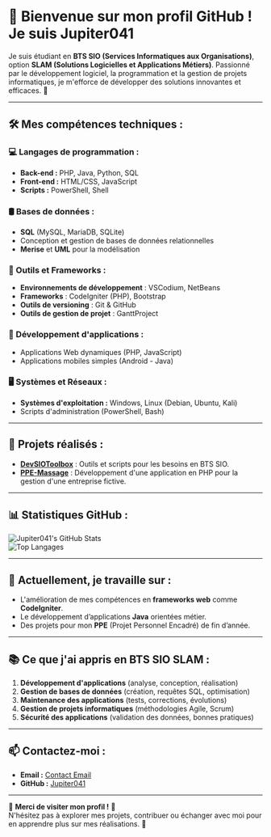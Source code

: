 # 👋 Bienvenue sur mon profil GitHub ! Je suis **Jupiter041**

Je suis étudiant en **BTS SIO (Services Informatiques aux Organisations)**, option **SLAM (Solutions Logicielles et Applications Métiers)**. Passionné par le développement logiciel, la programmation et la gestion de projets informatiques, je m'efforce de développer des solutions innovantes et efficaces. 🚀  

---

## 🛠️ **Mes compétences techniques :**

### **💻 Langages de programmation :**
- **Back-end :** PHP, Java, Python, SQL  
- **Front-end :** HTML/CSS, JavaScript  
- **Scripts :** PowerShell, Shell  

### **🛢️ Bases de données :**
- **SQL** (MySQL, MariaDB, SQLite)  
- Conception et gestion de bases de données relationnelles  
- **Merise** et **UML** pour la modélisation  

### **🔧 Outils et Frameworks :**
- **Environnements de développement** : VSCodium, NetBeans  
- **Frameworks** : CodeIgniter (PHP), Bootstrap  
- **Outils de versioning** : Git & GitHub  
- **Outils de gestion de projet** : GanttProject

### **📱 Développement d'applications :**
- Applications Web dynamiques (PHP, JavaScript)  
- Applications mobiles simples (Android - Java)  

### **🖥️ Systèmes et Réseaux :**
- **Systèmes d'exploitation :** Windows, Linux (Debian, Ubuntu, Kali)  
- Scripts d'administration (PowerShell, Bash)  

---

## 🚀 **Projets réalisés :**
- **[DevSIOToolbox](https://github.com/Jupiter041/DevSIOToolbox)** : Outils et scripts pour les besoins en BTS SIO.  
- **[PPE-Massage](https://github.com/Jupiter041/PPE-Massage)** : Développement d'une application en PHP pour la gestion d'une entreprise fictive.  

---

## 📊 **Statistiques GitHub :**
![Jupiter041's GitHub Stats](https://github-readme-stats.vercel.app/api?username=Jupiter041&show_icons=true&theme=dark)  
![Top Langages](https://github-readme-stats.vercel.app/api/top-langs/?username=Jupiter041&layout=compact&theme=dark)

---

## 🌱 **Actuellement, je travaille sur :**
- L'amélioration de mes compétences en **frameworks web** comme **CodeIgniter**.  
- Le développement d’applications **Java** orientées métier.  
- Des projets pour mon **PPE** (Projet Personnel Encadré) de fin d’année.

---

## 📚 **Ce que j'ai appris en BTS SIO SLAM :**
1. **Développement d'applications** (analyse, conception, réalisation)  
2. **Gestion de bases de données** (création, requêtes SQL, optimisation)  
3. **Maintenance des applications** (tests, corrections, évolutions)  
4. **Gestion de projets informatiques** (méthodologies Agile, Scrum)  
5. **Sécurité des applications** (validation des données, bonnes pratiques)  

---

## 📫 **Contactez-moi :**
- **Email :** [Contact Email](mailto:sykvain.pivois@outlook.fr)  
- **GitHub :** [Jupiter041](https://github.com/Jupiter041)  

---

🌟 **Merci de visiter mon profil !** 🌟  
N'hésitez pas à explorer mes projets, contribuer ou échanger avec moi pour en apprendre plus sur mes réalisations. 🚀  

